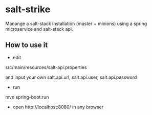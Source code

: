 # salt-strike

Manange a salt-stack installation (master + minions) using a spring microservice and salt-stack api.

## How to use it

- edit

src/main/resources/salt-api.properties

and input your own salt.api.url, salt.api.user, salt.api.password

- run

mvn spring-boot:run

- open http://localhost:8080/ in any browser
